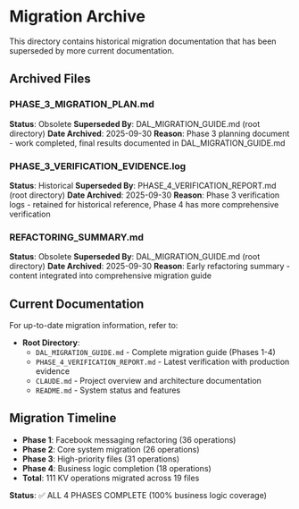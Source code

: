 # Migration Archive

This directory contains historical migration documentation that has been superseded by more current documentation.

## Archived Files

### PHASE_3_MIGRATION_PLAN.md
**Status**: Obsolete
**Superseded By**: DAL_MIGRATION_GUIDE.md (root directory)
**Date Archived**: 2025-09-30
**Reason**: Phase 3 planning document - work completed, final results documented in DAL_MIGRATION_GUIDE.md

### PHASE_3_VERIFICATION_EVIDENCE.log
**Status**: Historical
**Superseded By**: PHASE_4_VERIFICATION_REPORT.md (root directory)
**Date Archived**: 2025-09-30
**Reason**: Phase 3 verification logs - retained for historical reference, Phase 4 has more comprehensive verification

### REFACTORING_SUMMARY.md
**Status**: Obsolete
**Superseded By**: DAL_MIGRATION_GUIDE.md (root directory)
**Date Archived**: 2025-09-30
**Reason**: Early refactoring summary - content integrated into comprehensive migration guide

## Current Documentation

For up-to-date migration information, refer to:

- **Root Directory**:
  - `DAL_MIGRATION_GUIDE.md` - Complete migration guide (Phases 1-4)
  - `PHASE_4_VERIFICATION_REPORT.md` - Latest verification with production evidence
  - `CLAUDE.md` - Project overview and architecture documentation
  - `README.md` - System status and features

## Migration Timeline

- **Phase 1**: Facebook messaging refactoring (36 operations)
- **Phase 2**: Core system migration (26 operations)
- **Phase 3**: High-priority files (31 operations)
- **Phase 4**: Business logic completion (18 operations)
- **Total**: 111 KV operations migrated across 19 files

**Status**: ✅ ALL 4 PHASES COMPLETE (100% business logic coverage)